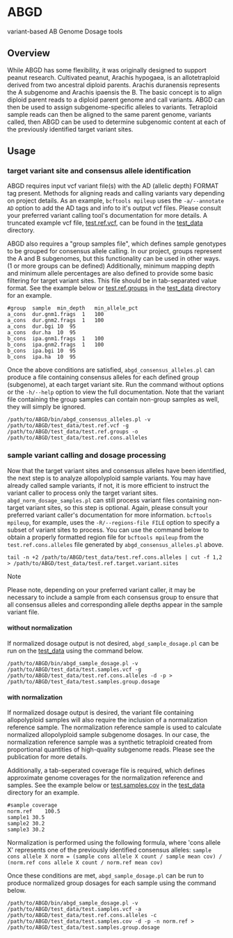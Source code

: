 # ABGD
variant-based AB Genome Dosage tools

## Overview
While ABGD has some flexibility, it was originally designed to support peanut research. Cultivated peanut, Arachis hypogaea, is an allotetraploid derived from two ancestral diploid parents. Arachis duranensis represents the A subgenome and Arachis ipaensis the B. The basic concept is to align diploid parent reads to a diploid parent genome and call variants. ABGD can then be used to assign subgenome-specific alleles to variants. Tetraploid sample reads can then be aligned to the same parent genome, variants called, then ABGD can be used to determine subgenomic content at each of the previously identified target variant sites.

## Usage

### target variant site and consensus allele identification

ABGD requires input vcf variant file(s) with the AD (allelic depth) FORMAT tag present. Methods for aligning reads and calling variants vary depending on project details. As an example, `bcftools mpileup` uses the `-a/--annotate AD` option to add the AD tags and info to it's output vcf files. Please consult your preferred variant calling tool's documentation for more details. A truncated example vcf file, [test.ref.vcf](https://github.com/brianabernathy/ABGD/blob/main/test_data/test.ref.vcf), can be found in the [test_data](https://github.com/brianabernathy/ABGD/tree/main/test_data) directory.

ABGD also requires a "group samples file", which defines sample genotypes to be grouped for consensus allele calling. In our project, groups represent the A and B subgenomes, but this functionality can be used in other ways. (1 or more groups can be defined) Additionally, minimum mapping depth and minimum allele percentages are also defined to provide some basic filtering for target variant sites. This file should be in tab-separated value format. See the example below or [test.ref.groups](https://github.com/brianabernathy/ABGD/blob/main/test_data/test.ref.groups) in the [test_data](https://github.com/brianabernathy/ABGD/tree/main/test_data) directory for an example.

```
#group	sample	min_depth	min_allele_pct
a_cons	dur.gnm1.frags	1	100
a_cons	dur.gnm2.frags	1	100
a_cons	dur.bgi	10	95
a_cons	dur.ha	10	95
b_cons	ipa.gnm1.frags	1	100
b_cons	ipa.gnm2.frags	1	100
b_cons	ipa.bgi	10	95
b_cons	ipa.ha	10	95
```

Once the above conditions are satisfied, `abgd_consensus_alleles.pl` can produce a file containing consensus alleles for each defined group (subgenome), at each target variant site. Run the command without options or the `-h/--help` option to view the full documentation. Note that the variant file containing the group samples can contain non-group samples as well, they will simply be ignored.

`/path/to/ABGD/bin/abgd_consensus_alleles.pl -v /path/to/ABGD/test_data/test.ref.vcf -g /path/to/ABGD/test_data/test.ref.groups -o /path/to/ABGD/test_data/test.ref.cons.alleles`

### sample variant calling and dosage processing

Now that the target variant sites and consensus alleles have been identified, the next step is to analyze allopolyploid sample variants. You may have already called sample variants, if not, it is more efficient to instruct the variant caller to process only the target variant sites. `abgd_norm_dosage_samples.pl` can still process variant files containing non-target variant sites, so this step is optional. Again, please consult your preferred variant caller's documentation for more information. `bcftools mpileup`, for example, uses the `-R/--regions-file FILE` option to specify a subset of variant sites to process. You can use the command below to obtain a properly formatted region file for `bcftools mpileup` from the `test.ref.cons.alleles` file generated by `abgd_consensus_alleles.pl` above.

`tail -n +2 /path/to/ABGD/test_data/test.ref.cons.alleles | cut -f 1,2 > /path/to/ABGD/test_data/test.ref.target.variant.sites`

> [!NOTE]
> Please note, depending on your preferred variant caller, it may be necessary to include a sample from each consensus group to ensure that all consensus alleles and corresponding allele depths appear in the sample variant file.

#### without normalization

If normalized dosage output is not desired, `abgd_sample_dosage.pl` can be run on the [test_data](https://github.com/brianabernathy/ABGD/tree/main/test_data) using the command below.

`/path/to/ABGD/bin/abgd_sample_dosage.pl -v /path/to/ABGD/test_data/test.samples.vcf -g /path/to/ABGD/test_data/test.ref.cons.alleles -d -p > /path/to/ABGD/test_data/test.samples.group.dosage`

#### with normalization

If normalized dosage output is desired, the variant file containing allopolyploid samples will also require the inclusion of a normalization reference sample. The normalization reference sample is used to calculate normalized allopolyploid sample subgenome dosages. In our case, the normalization reference sample was a synthetic tetraploid created from proportional quantities of high-quality subgenome reads. Please see the publication for more details.

Additionally, a tab-seperated coverage file is required, which defines approximate genome coverages for the normalization reference and samples. See the example below or [test.samples.cov](https://github.com/brianabernathy/ABGD/blob/main/test_data/test.samples.cov) in the [test_data](https://github.com/brianabernathy/ABGD/tree/main/test_data) directory for an example.

```
#sample	coverage
norm.ref	100.5
sample1	30.5
sample2	30.2
sample3	30.2
```

Normalization is performed using the following formula, where 'cons allele X' represents one of the previously identified consensus alleles:
`sample cons allele X norm = (sample cons allele X count / sample mean cov) / (norm.ref cons allele X count / norm.ref mean cov)`

Once these conditions are met, `abgd_sample_dosage.pl` can be run to produce normalized group dosages for each sample using the command below.

`/path/to/ABGD/bin/abgd_sample_dosage.pl -v /path/to/ABGD/test_data/test.samples.vcf -a /path/to/ABGD/test_data/test.ref.cons.alleles -c /path/to/ABGD/test_data/test.samples.cov -d -p -n norm.ref > /path/to/ABGD/test_data/test.samples.group.dosage`
